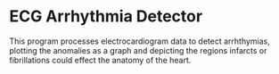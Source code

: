# ECG Arrhythmia Detector
This program processes electrocardiogram data to detect arrhthymias, plotting the anomalies as a graph and depicting the regions infarcts or fibrillations could effect the anatomy of the heart.
